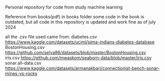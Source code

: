 Personal repository for code from study machine learning

Reference from books(pdf) in books folder
some code in the book is outdated, but all code in this repository is updated and work fine as of july 2024

all the .csv file used came from:
diabetes.csv
https://www.kaggle.com/datasets/uciml/pima-indians-diabetes-database
BostonHousing.csv
https://github.com/selva86/datasets/blob/master/BostonHousing.csv
iris.csv
https://github.com/mwaskom/seaborn-data/blob/master/iris.csv
sonar.all-data.csv
https://www.kaggle.com/datasets/armanakbari/connectionist-bench-sonar-mines-vs-rocks
